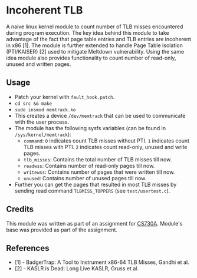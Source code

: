 Incoherent TLB
==============

A naive linux kernel module to count number of TLB misses encountered during program execution.
The key idea behind this module to take advantage of the fact that page table entries and TLB entries are incoherent in x86 [1].
The module is further extended to handle Page Table Isolation (PTI/KAISER) [2] used to mitigate Meltdown vulnerability.
Using the same idea module also provides functionality to count number of read-only, unused and written pages.

Usage
-----

* Patch your kernel with `fault_hook.patch`.
* `cd src && make`
* `sudo insmod memtrack.ko`
* This creates a device `/dev/memtrack` that can be used to communicate with the user process.
* The module has the following sysfs variables (can be found in `/sys/kernel/memtrack`):
    * `command`: `0` indicates count TLB misses without PTI. `1` indicates count TLB misses with PTI. `2` indicates count read-only, unused and write pages.
    * `tlb_misses`: Contains the total number of TLB misses till now.
    * `readwss`: Contains number of read-only pages till now.
    * `writewss`: Contains number of pages that were written till now.
    * `unused`: Contains number of unused pages till now.
* Further you can get the pages that resulted in most TLB misses by sending read command `TLBMISS_TOPPERS` (see `test/usertest.c`).

Credits
-------

This module was written as part of an assignment for [CS730A](https://www.cse.iitk.ac.in/users/deba/cs730/). Module's base was provided as part of the assignment.


References
----------

* [1] - BadgerTrap: A Tool to Instrument x86-64 TLB Misses, Gandhi et al.
* [2] - KASLR is Dead: Long Live KASLR, Gruss et al.
